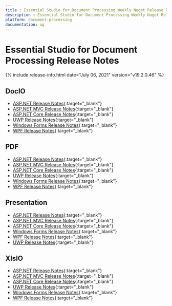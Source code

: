 ```yaml
---
title : Essential Studio for Document Processing Weekly Nuget Release Release Notes  
description : Essential Studio for Document Processing Weekly Nuget Release Release Notes  
platform: document-processing
documentation: ug
---
```


# Essential Studio for Document Processing  Release Notes  

{% include release-info.html date="July 06, 2021" version="v19.2.0.46" %} 

## DocIO

* [ASP.NET Release Notes](/aspnet/release-notes/v19.2.0.46#docio){:target="_blank"}
* [ASP.NET MVC Release Notes](/aspnetmvc/release-notes/v19.2.0.46#docio){:target="_blank"}
* [ASP.NET Core Release Notes](/aspnet-core/release-notes/v19.2.0.46#docio){:target="_blank"}
* [UWP Release Notes](/uwp/release-notes/v19.2.0.46#docio){:target="_blank"}
* [Windows Forms Release Notes](/windowsforms/release-notes/v19.2.0.46#docio){:target="_blank"}
* [WPF Release Notes](/wpf/release-notes/v19.2.0.46#docio){:target="_blank"}


## PDF

* [ASP.NET Release Notes](/aspnet/release-notes/v19.2.0.46#pdf){:target="_blank"}
* [ASP.NET MVC Release Notes](/aspnetmvc/release-notes/v19.2.0.46#pdf){:target="_blank"}
* [ASP.NET Core Release Notes](/aspnet-core/release-notes/v19.2.0.46#pdf){:target="_blank"}
* [UWP Release Notes](/uwp/release-notes/v19.2.0.46#pdf){:target="_blank"}
* [Windows Forms Release Notes](/windowsforms/release-notes/v19.2.0.46#pdf){:target="_blank"}
* [WPF Release Notes](/wpf/release-notes/v19.2.0.46#pdf){:target="_blank"}


## Presentation

* [ASP.NET Release Notes](/aspnet/release-notes/v19.2.0.46#presentation){:target="_blank"}
* [ASP.NET MVC Release Notes](/aspnetmvc/release-notes/v19.2.0.46#presentation){:target="_blank"}
* [ASP.NET Core Release Notes](/aspnet-core/release-notes/v19.2.0.46#presentation){:target="_blank"}
* [Windows Forms Release Notes](/windowsforms/release-notes/v19.2.0.46#presentation){:target="_blank"}
* [WPF Release Notes](/wpf/release-notes/v19.2.0.46#presentation){:target="_blank"}
* [UWP Release Notes](/uwp/release-notes/v19.2.0.46#presentation){:target="_blank"}


## XlsIO

* [ASP.NET Release Notes](/aspnet/release-notes/v19.2.0.46#xlsio){:target="_blank"}
* [ASP.NET MVC Release Notes](/aspnetmvc/release-notes/v19.2.0.46#xlsio){:target="_blank"}
* [ASP.NET Core Release Notes](/aspnet-core/release-notes/v19.2.0.46#xlsio){:target="_blank"}
* [UWP Release Notes](/uwp/release-notes/v19.2.0.46#xlsio){:target="_blank"}
* [Windows Forms Release Notes](/windowsforms/release-notes/v19.2.0.46#xlsio){:target="_blank"}
* [WPF Release Notes](/wpf/release-notes/v19.2.0.46#xlsio){:target="_blank"}